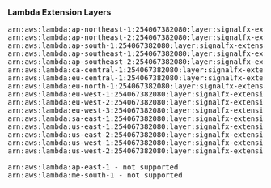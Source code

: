 <h3>Lambda Extension Layers</h3>  

<pre>
arn:aws:lambda:ap-northeast-1:254067382080:layer:signalfx-extension-wrapper:1
arn:aws:lambda:ap-northeast-2:254067382080:layer:signalfx-extension-wrapper:1
arn:aws:lambda:ap-south-1:254067382080:layer:signalfx-extension-wrapper:1
arn:aws:lambda:ap-southeast-1:254067382080:layer:signalfx-extension-wrapper:1
arn:aws:lambda:ap-southeast-2:254067382080:layer:signalfx-extension-wrapper:1
arn:aws:lambda:ca-central-1:254067382080:layer:signalfx-extension-wrapper:1
arn:aws:lambda:eu-central-1:254067382080:layer:signalfx-extension-wrapper:1
arn:aws:lambda:eu-north-1:254067382080:layer:signalfx-extension-wrapper:1
arn:aws:lambda:eu-west-1:254067382080:layer:signalfx-extension-wrapper:1
arn:aws:lambda:eu-west-2:254067382080:layer:signalfx-extension-wrapper:1
arn:aws:lambda:eu-west-3:254067382080:layer:signalfx-extension-wrapper:1
arn:aws:lambda:sa-east-1:254067382080:layer:signalfx-extension-wrapper:1
arn:aws:lambda:us-east-1:254067382080:layer:signalfx-extension-wrapper:1
arn:aws:lambda:us-east-2:254067382080:layer:signalfx-extension-wrapper:1
arn:aws:lambda:us-west-1:254067382080:layer:signalfx-extension-wrapper:1
arn:aws:lambda:us-west-2:254067382080:layer:signalfx-extension-wrapper:1

arn:aws:lambda:ap-east-1 - not supported
arn:aws:lambda:me-south-1 - not supported
</pre>

<!-- Note to maintainers: currently this file is updated manually //-->
